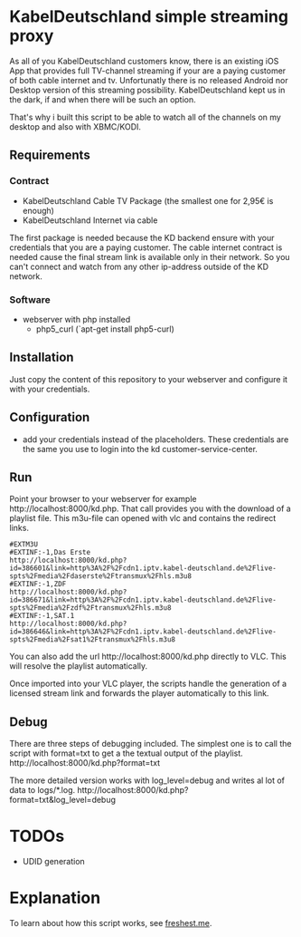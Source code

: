 # KabelDeutschland simple streaming proxy

As all of you KabelDeutschland customers know, there is an existing iOS App that provides full TV-channel streaming if your are a paying customer of both cable internet and tv.
Unfortunatly there is no released Android nor Desktop version of this streaming possibility. KabelDeutschland kept us in the dark, if and when there will be such an option.

That's why i built this script to be able to watch all of the channels on my desktop and also with XBMC/KODI.

## Requirements

### Contract

* KabelDeutschland Cable TV Package (the smallest one for 2,95€ is enough)
* KabelDeutschland Internet via cable

The first package is needed because the KD backend ensure with your credentials that you are a paying customer. The cable internet contract is needed cause the final stream link is available only in their network. So you can't connect and watch from any other ip-address outside of the KD network.

### Software

* webserver with php installed
	* php5_curl (`apt-get install php5-curl)
	
	
## Installation

Just copy the content of this repository to your webserver and configure it with your credentials.

## Configuration

* add your credentials instead of the placeholders. These credentials are the same you use to login into the kd customer-service-center.

## Run

Point your browser to your webserver for example http://localhost:8000/kd.php.
That call provides you with the download of a playlist file. This m3u-file can opened with vlc and contains the redirect links.

```
#EXTM3U
#EXTINF:-1,Das Erste
http://localhost:8000/kd.php?id=386601&link=http%3A%2F%2Fcdn1.iptv.kabel-deutschland.de%2Flive-spts%2Fmedia%2Fdaserste%2Ftransmux%2Fhls.m3u8
#EXTINF:-1,ZDF
http://localhost:8000/kd.php?id=386671&link=http%3A%2F%2Fcdn1.iptv.kabel-deutschland.de%2Flive-spts%2Fmedia%2Fzdf%2Ftransmux%2Fhls.m3u8
#EXTINF:-1,SAT.1
http://localhost:8000/kd.php?id=386646&link=http%3A%2F%2Fcdn1.iptv.kabel-deutschland.de%2Flive-spts%2Fmedia%2Fsat1%2Ftransmux%2Fhls.m3u8
```

You can also add the url http://localhost:8000/kd.php directly to VLC. This will resolve the playlist automatically.

Once imported into your VLC player, the scripts handle the generation of a licensed stream link and forwards the player automatically to this link.

## Debug

There are three steps of debugging included.
The simplest one is to call the script with format=txt to get a the textual output of the playlist.
http://localhost:8000/kd.php?format=txt

The more detailed version works with log_level=debug and writes al lot of data to logs/*.log.
http://localhost:8000/kd.php?format=txt&log_level=debug

# TODOs

 * UDID generation

# Explanation

To learn about how this script works, see [freshest.me](https://freshest.me).